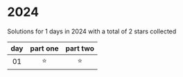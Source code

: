 # 2024
Solutions for 1 days in 2024 with a total of 2 stars collected

| day   | part one | part two |
| :---: | :------: | :------: |
| 01 | ⭐️ | ⭐️ |